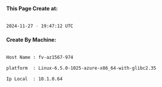 
   
#### This Page Create at:

```bash

2024-11-27 - 19:47:12 UTC

```

#### Create By Machine:

```bash

Host Name : fv-az1567-974

platform  : Linux-6.5.0-1025-azure-x86_64-with-glibc2.35

Ip Local  : 10.1.0.64

```

